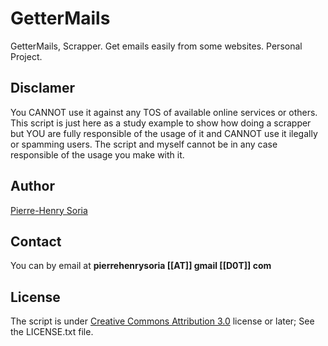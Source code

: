 # GetterMails

GetterMails, Scrapper. Get emails easily from some websites. Personal Project.


## Disclamer

You CANNOT use it against any TOS of available online services or others. This script is just here as a study example to show how doing a scrapper but YOU are fully responsible of the usage of it and CANNOT use it ilegally or spamming users. The script and myself cannot be in any case responsible of the usage you make with it.


## Author

[Pierre-Henry Soria](http://about.ph7.me)


## Contact

You can by email at **pierrehenrysoria [[AT]] gmail [[D0T]] com**


## License

The script is under [Creative Commons Attribution 3.0](http://creativecommons.org/licenses/by/3.0/) license or later; See the LICENSE.txt file.
